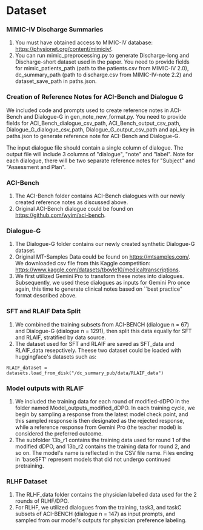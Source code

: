 # Dataset

### MIMIC-IV Discharge Summaries
1. You must have obtained access to MIMIC-IV database: https://physionet.org/content/mimiciv/. 
2. You can run mimic_preprocessing.py to generate Discharge-long and Discharge-short dataset used in the paper.  You need to provide fields for mimic_patients_path (path to the patients.csv from MIMIC-IV 2.0), dc_summary_path (path to discharge.csv from MIMIC-IV-note 2.2) and dataset_save_path in paths.json.


### Creation of Reference Notes for ACI-Bench and Dialogue G
We included code and prompts used to create reference notes in ACI-Bench and Dialogue-G in gen_note_new_format.py. You need to provide fields for ACI_Bench_dialogue_csv_path, ACI_Bench_output_csv_path, Dialogue_G_dialogue_csv_path, Dialogue_G_output_csv_path and api_key in paths.json to generate reference note for ACI-Bench and Dialogue-G. 

The input dialogue file should contain a single column of dialogue. The output file will include 3 columns of "dialogue", "note" and "label". Note for each dialogue, there will be two separate reference notes for "Subject" and "Assessment and Plan". 

### ACI-Bench
1. The ACI-Bench folder contains ACI-Bench dialogues with our newly created reference notes as discussed above.
2. Original ACI-Bench dialogue could be found on https://github.com/wyim/aci-bench.

### Dialogue-G
1. The Dialogue-G folder contains our newly created synthetic Dialogue-G dataset.
2. Original MT-Samples Data could be found on https://mtsamples.com/.  We downloaded csv file from this Kaggle competition: https://www.kaggle.com/datasets/tboyle10/medicaltranscriptions.
3. We first utilized Gemini Pro to transform these notes into dialogues. Subsequently, we used these dialogues as inputs for Gemini Pro once again, this time to generate clinical notes based on ``best practice" format described above. 

### SFT and RLAIF Data Split
1. We combined the training subsets from ACI-BENCH (dialogue n = 67) and Dialogue-G (dialogue n = 1291), then split this data equally for SFT and RLAIF, stratified by data source.
2. The dataset used for SFT and RLAIF are saved as SFT_data and RLAIF_data resepctively. Theese two dataset could be loaded with huggingface's datasets such as:
```
RLAIF_dataset = datasets.load_from_disk("/dc_summary_pub/data/RLAIF_data")
```

### Model outputs with RLAIF
1. We included the training data for each round of modified-dDPO in the folder named Model_outputs_modified_dDPO. In each training cycle, we begin by sampling a response from the latest model check point, and this sampled response is then designated as the rejected response, while a reference response from Gemini Pro (the teacher model) is considered the preferred outcome. 
2. The subfolder 13b_r1 contains the training data used for round 1 of the modified dDPO, and 13b_r2 contains the training data for round 2, and so on. The model's name is reflected in the CSV file name. Files ending in 'baseSFT' represent models that did not undergo continued pretraining.

### RLHF Dataset
1. The RLHF_data folder contains the physician labelled data used for the 2 rounds of RLHF/DPO. 
2. For RLHF, we utilized dialogues from the training, task3, and taskC subsets of ACI-BENCH (dialogue n = 147) as input prompts, and sampled from our model's outputs for physician preference labeling.